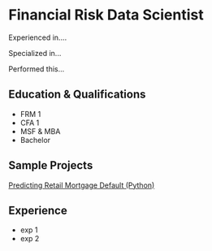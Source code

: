 # Financial Risk Data Scientist

Experienced in....

Specialized in...

Performed this...

## Education & Qualifications
- FRM 1
- CFA 1
- MSF & MBA
- Bachelor

## Sample Projects
[Predicting Retail Mortgage Default (Python)][Notebook]

[Notebook]: https://github.com/Hoale2908/retail_mortgage/blob/a4f35e5efdadcb9ecf4a7e41cda5a45583035766/Retail%20Mortgage%20Portfolio%20Model.ipynb


## Experience
- exp 1
- exp 2